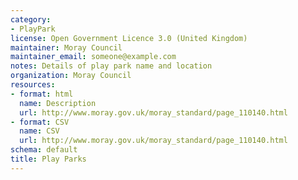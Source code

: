 ```yaml
---
category:
- PlayPark
license: Open Government Licence 3.0 (United Kingdom)
maintainer: Moray Council
maintainer_email: someone@example.com
notes: Details of play park name and location
organization: Moray Council
resources:
- format: html
  name: Description
  url: http://www.moray.gov.uk/moray_standard/page_110140.html
- format: CSV
  name: CSV
  url: http://www.moray.gov.uk/moray_standard/page_110140.html
schema: default
title: Play Parks
---
```

